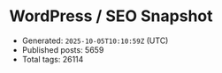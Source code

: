 # WordPress / SEO Snapshot

- Generated: `2025-10-05T10:10:59Z` (UTC)
- Published posts: 5659
- Total tags: 26114
